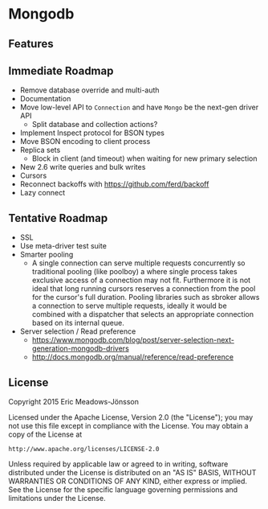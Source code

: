 Mongodb
=======

## Features

## Immediate Roadmap

  * Remove database override and multi-auth
  * Documentation
  * Move low-level API to `Connection` and have `Mongo` be the next-gen driver API
    - Split database and collection actions?
  * Implement Inspect protocol for BSON types
  * Move BSON encoding to client process
  * Replica sets
    - Block in client (and timeout) when waiting for new primary selection
  * New 2.6 write queries and bulk writes
  * Cursors
  * Reconnect backoffs with https://github.com/ferd/backoff
  * Lazy connect

## Tentative Roadmap

  * SSL
  * Use meta-driver test suite
  * Smarter pooling
    - A single connection can serve multiple requests concurrently so traditional pooling (like poolboy) a where single process takes exclusive access of a connection may not fit. Furthermore it is not ideal that long running cursors reserves a connection from the pool for the cursor's full duration. Pooling libraries such as sbroker allows a connection to serve multiple requests, ideally it would be combined with a dispatcher that selects an appropriate connection based on its internal queue.
  * Server selection / Read preference
    - https://www.mongodb.com/blog/post/server-selection-next-generation-mongodb-drivers
    - http://docs.mongodb.org/manual/reference/read-preference

## License

Copyright 2015 Eric Meadows-Jönsson

Licensed under the Apache License, Version 2.0 (the "License");
you may not use this file except in compliance with the License.
You may obtain a copy of the License at

    http://www.apache.org/licenses/LICENSE-2.0

Unless required by applicable law or agreed to in writing, software
distributed under the License is distributed on an "AS IS" BASIS,
WITHOUT WARRANTIES OR CONDITIONS OF ANY KIND, either express or implied.
See the License for the specific language governing permissions and
limitations under the License.
